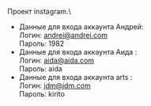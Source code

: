 Проект instagram.\
* Данные для входа аккаунта Андрей: \
Логин: andrei@andrei.com \
Пароль: 1982
* Данные для входа аккаунта Аида :\
Логин: aida@aida.com\
Пароль: aida
* Данные для входа аккаунта arts :\
Логин: jdm@jdm.com\
Пароль: kirito


